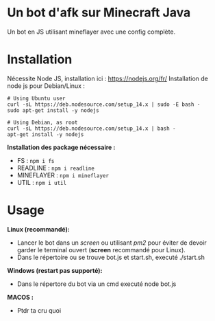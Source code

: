 # Un bot d'afk sur Minecraft Java
Un bot en JS utilisant mineflayer avec une config complète.

# Installation
Nécessite Node JS, installation ici : https://nodejs.org/fr/
Installation de node js pour Debian/Linux :
```
# Using Ubuntu user
curl -sL https://deb.nodesource.com/setup_14.x | sudo -E bash -
sudo apt-get install -y nodejs

# Using Debian, as root
curl -sL https://deb.nodesource.com/setup_14.x | bash -
apt-get install -y nodejs
```
**Installation des package nécessaire :**
- FS : `npm i fs`
- READLINE : `npm i readline`
- MINEFLAYER : `npm i mineflayer`
- UTIL : `npm i util`

# Usage
**Linux (recommandé):**
- Lancer le bot dans un *screen* ou utilisant *pm2* pour éviter de devoir garder le terminal ouvert (**screen** recommandé pour Linux).
- Dans le répertoire ou se trouve bot.js et start.sh, executé ./start.sh 

**Windows (restart pas supporté):**
- Dans le répertore du bot via un cmd executé node bot.js

**MACOS :**
- Ptdr ta cru quoi
